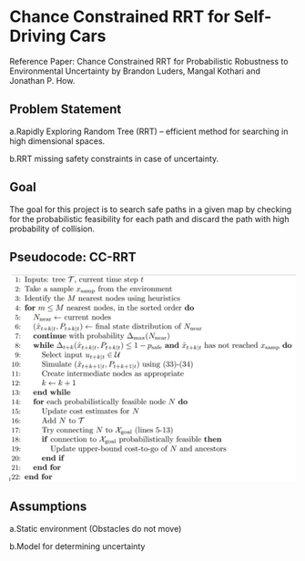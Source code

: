# Chance Constrained RRT for Self-Driving Cars

Reference Paper: Chance Constrained RRT for Probabilistic Robustness to Environmental Uncertainty by Brandon Luders, Mangal Kothari and Jonathan P. How.

## Problem Statement

a.Rapidly Exploring Random Tree (RRT) – efficient method for searching in high dimensional spaces.

b.RRT missing safety constraints in case of uncertainty.

## Goal
The goal for this project is to search safe paths in a given map by checking for the probabilistic feasibility for each path and discard the path with high probability of collision.

## Pseudocode: CC-RRT

<img src= "Pseudocode_CC-RRT.JPG">

## Assumptions

a.Static environment (Obstacles do not move)

b.Model for determining uncertainty

